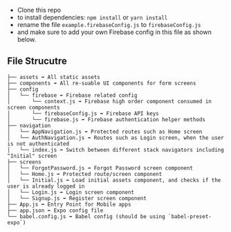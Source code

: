 - Clone this repo
- to install dependencies: `npm install` or `yarn install`
- rename the file `example.firebaseConfig.js` to `firebaseConfig.js`
- and make sure to add your own Firebase config in this file as shown below.

## File Strucutre

```shell
├── assets ➡️ All static assets
├── components ➡️ All re-suable UI components for form screens
├── config
│   └── firebase ➡️ Firebase related config
│       └── context.js ➡️ Firebase high order component consumed in screen components
│       └── firebaseConfig.js ➡️ Firebase API keys
│       └── firebase.js ➡️ Firebase authentication helper methods
├── navigation
│   └── AppNavigation.js ➡️ Protected routes such as Home screen
│   └── AuthNavigation.js ➡️ Routes such as Login screen, when the user is not authenticated
│   └── index.js ➡️ Switch between different stack navigators including "Initial" screen
├── screens
│   └── ForgotPassword.js ➡️ Forgot Password screen component
│   └── Home.js ➡️ Protected route/screen component
│   └── Initial.js ➡️ Load initial assets component, and checks if the user is already logged in
│   └── Login.js ➡️ Login screen component
│   └── Signup.js ➡️ Register screen component
├── App.js ➡️ Entry Point for Mobile apps
├── app.json ➡️ Expo config file
└── babel.config.js ➡️ Babel config (should be using `babel-preset-expo`)
```
